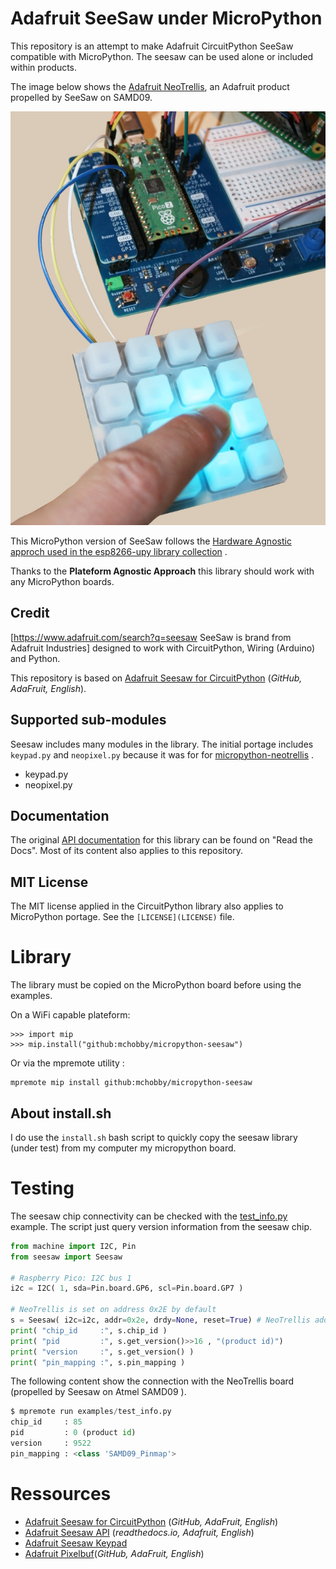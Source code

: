 # Adafruit SeeSaw under MicroPython

This repository is an attempt to make Adafruit CircuitPython SeeSaw compatible with MicroPython. The seesaw can be used alone or included within products.

The image below shows the [Adafruit NeoTrellis](https://www.adafruit.com/product/3954), an Adafruit product propelled by SeeSaw on SAMD09.

![Neotrellis propelled by SeeSaw](docs/_static/seesaw-neotrellis.jpg)

This MicroPython version of SeeSaw follows the [Hardware Agnostic approch used in the esp8266-upy library collection](https://github.com/mchobby/esp8266-upy) .

Thanks to the __Plateform Agnostic Approach__ this library should work with any MicroPython boards.

## Credit

[https://www.adafruit.com/search?q=seesaw SeeSaw is brand from Adafruit Industries] designed to work with CircuitPython, Wiring (Arduino) and Python.

This repository is based on [Adafruit Seesaw for CircuitPython](https://github.com/adafruit/Adafruit_CircuitPython_seesaw/blob/main/adafruit_seesaw/seesaw.py) (_GitHub, AdaFruit, English_).

## Supported sub-modules

Seesaw includes many modules in the library. The initial portage includes `keypad.py` and `neopixel.py` because it was for for [micropython-neotrellis](https://github.com/mchobby/micropython-neotrellis) .

* keypad.py
* neopixel.py

## Documentation

The original [API documentation](https://docs.circuitpython.org/projects/seesaw/en/latest/) for this library can be found on "Read the Docs". Most of its content also applies to this repository.

## MIT License 

The MIT license applied in the CircuitPython library also applies to MicroPython portage.
See the `[LICENSE](LICENSE)` file.

# Library

The library must be copied on the MicroPython board before using the examples.

On a WiFi capable plateform:

```
>>> import mip
>>> mip.install("github:mchobby/micropython-seesaw")
```

Or via the mpremote utility :

```
mpremote mip install github:mchobby/micropython-seesaw
```

## About install.sh

I do use the `install.sh` bash script to quickly copy the seesaw library (under test) from my computer my micropython board.

# Testing

The seesaw chip connectivity can be checked with the [test_info.py](examples/test_info.py) example. The script just query version information from the seesaw chip.

``` python
from machine import I2C, Pin
from seesaw import Seesaw

# Raspberry Pico: I2C bus 1 
i2c = I2C( 1, sda=Pin.board.GP6, scl=Pin.board.GP7 )

# NeoTrellis is set on address 0x2E by default
s = Seesaw( i2c=i2c, addr=0x2e, drdy=None, reset=True) # NeoTrellis addr, readypin, soft_reset
print( "chip_id     :", s.chip_id )
print( "pid         :", s.get_version()>>16 , "(product id)")
print( "version     :", s.get_version() )
print( "pin_mapping :", s.pin_mapping )
```


The following content show the connection with the NeoTrellis board (propelled by Seesaw on Atmel SAMD09 ).

``` python
$ mpremote run examples/test_info.py 
chip_id     : 85
pid         : 0 (product id)
version     : 9522
pin_mapping : <class 'SAMD09_Pinmap'>
```


# Ressources
* [Adafruit Seesaw for CircuitPython](https://github.com/adafruit/Adafruit_CircuitPython_seesaw/blob/main/adafruit_seesaw/seesaw.py) (_GitHub, AdaFruit, English_)
* [Adafruit Seesaw API](https://seesaw.readthedocs.io/en/latest/api.html) (_readthedocs.io, Adafruit, English_)
* [Adafruit Seesaw Keypad](https://docs.circuitpython.org/projects/seesaw/en/latest/_modules/adafruit_seesaw/keypad.html) 
* [Adafruit Pixelbuf](https://github.com/adafruit/Adafruit_CircuitPython_Pixelbuf)(_GitHub, AdaFruit, English_)